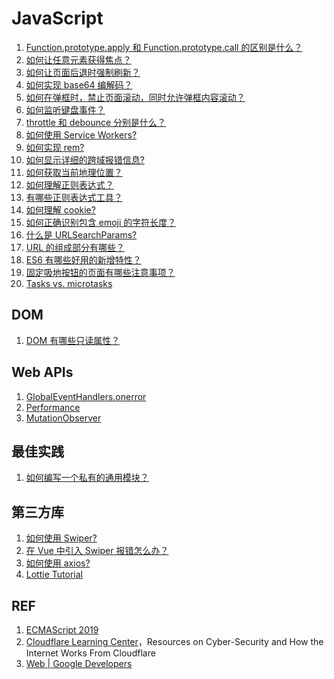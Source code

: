 # JavaScript

1. [Function.prototype.apply 和 Function.prototype.call 的区别是什么？](./apply-vs-call.md)
1. [如何让任意元素获得焦点？](./javascript_focus.md)
1. [如何让页面后退时强制刷新？](./javascript_nav-refresh.md)
1. [如何实现 base64 编解码？](./javascript_base64-encode.md)
1. [如何在弹框时，禁止页面滚动，同时允许弹框内容滚动？](./javascript_modal-scroll.md)
1. [如何监听键盘事件？](./javascript_keyboard-events.md)
1. [throttle 和 debounce 分别是什么？](./js_throttle-vs-debounce.md)
1. [如何使用 Service Workers?](./js_service-worker.md)
1. [如何实现 rem?](./js_rem.md)
1. [如何显示详细的跨域报错信息?](./js_error-detail-other-domains.md)
1. [如何获取当前地理位置？](./js_geolocation.md)
1. [如何理解正则表达式？](./js_regexp.md)
1. [有哪些正则表达式工具？](./regexp-tools.md)
1. [如何理解 cookie?](./js_cookie.md)
1. [如何正确识别包含 emoji 的字符长度？](./emoji-string.md)
1. [什么是 URLSearchParams?](./about-urlsearchparams.md)
1. [URL 的组成部分有哪些？](./about-url.md)
1. [ES6 有哪些好用的新增特性？](./es6-tips.md)
1. [固定吸地按钮的页面有哪些注意事项？](./fixed-footer-button-tips.md)
1. [Tasks vs. microtasks](./tasks-microtasks.md)

## DOM

1. [DOM 有哪些只读属性？](./dom-readonly-properties.md)

## Web APIs

1. [GlobalEventHandlers.onerror](./onerror.md)
1. [Performance](./performance.md)
1. [MutationObserver](./mutationobserver.md)

## 最佳实践

1. [如何编写一个私有的通用模块？](./bp-private-package.md)

## 第三方库

1. [如何使用 Swiper?](./swiper-usage.md)
1. [在 Vue 中引入 Swiper 报错怎么办？ ](./swiper-error.md)
1. [如何使用 axios?](./axios-usage.md)
1. [Lottie Tutorial](./js_lottie-tutorial.md)

## REF

1. [ECMAScript 2019][2]
1. [Cloudflare Learning Center][3]，Resources on Cyber-Security and How the Internet Works From Cloudflare
1. [Web | Google Developers][4]

[1]: https://www.ecma-international.org/publications/standards/Ecma-262.htm "Standard ECMA-262"
[2]: https://www.ecma-international.org/ecma-262/10.0/index.html#Title "ECMAScript 2019"
[3]: https://www.cloudflare.com/learning/ "Cloudflare Learning Center"
[4]: https://developers.google.cn/web "Web | Google Developers"
